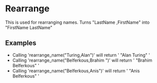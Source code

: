 Rearrange 
=========



This is used for rearranging names.
Turns "LastName ,FirstName" into "FirstName LastName"

## Examples 

* Calling 'rearrange_name("Turing,Alan")' will return ' "Alan Turing" '
* Calling 'rearrange_name("Belferkous,Brahim ")' will return ' "Brahim Belferkous" '
* Calling 'rearrange_name("Belferkous,Anis")' will return ' "Anis Belferkous" '